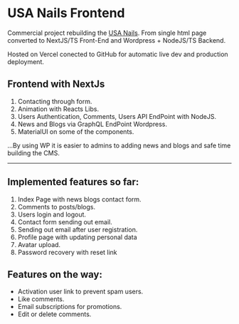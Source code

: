 # USA Nails Frontend

Commercial project rebuilding the [USA Nails](http://www.usa-nails.co.uk/). From single html page converted to NextJS/TS Front-End and Wordpress + NodeJS/TS Backend.

Hosted on Vercel conected to GitHub for automatic live dev and production deployment.

## Frontend with NextJs

1. Contacting through form.
2. Animation with Reacts Libs.
3. Users Authentication, Comments, Users API EndPoint with NodeJS.
4. News and Blogs via GraphQL EndPoint Wordpress.
5. MaterialUI on some of the components.

...By using WP it is easier to admins to adding news and blogs and safe time building the CMS.

---

## Implemented features so far:

1. Index Page with news blogs contact form.
2. Comments to posts/blogs.
3. Users login and logout.
4. Contact form sending out email.
5. Sending out email after user registration.
6. Profile page with updating personal data
7. Avatar upload.
8. Password recovery with reset link

## Features on the way:

- Activation user link to prevent spam users.
- Like comments.
- Email subscriptions for promotions.
- Edit or delete comments.
